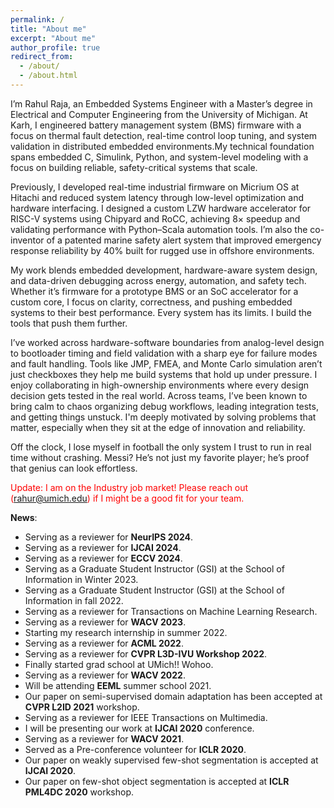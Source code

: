 ```yaml
---
permalink: /
title: "About me"
excerpt: "About me"
author_profile: true
redirect_from: 
  - /about/
  - /about.html
---
```

I’m Rahul Raja, an Embedded Systems Engineer with a Master’s degree in Electrical and Computer Engineering from the University of Michigan. At Karh, I engineered battery management system (BMS) firmware with a focus on thermal fault detection, real-time control loop tuning, and system validation in distributed embedded environments.My technical foundation spans embedded C, Simulink, Python, and system-level modeling with a focus on building reliable, safety-critical systems that scale.

Previously, I developed real-time industrial firmware on Micrium OS at Hitachi and reduced system latency through low-level optimization and hardware interfacing. I designed a custom LZW hardware accelerator for RISC-V systems using Chipyard and RoCC, achieving 8× speedup and validating performance with Python–Scala automation tools. I’m also the co-inventor of a patented marine safety alert system that improved emergency response reliability by 40% built for rugged use in offshore environments.

My work blends embedded development, hardware-aware system design, and data-driven debugging across energy, automation, and safety tech. Whether it’s firmware for a prototype BMS or an SoC accelerator for a custom core, I focus on clarity, correctness, and pushing embedded systems to their best performance.
Every system has its limits. I build the tools that push them further.

I’ve worked across hardware-software boundaries from analog-level design to bootloader timing and field validation with a sharp eye for failure modes and fault handling. Tools like JMP, FMEA, and Monte Carlo simulation aren’t just checkboxes they help me build systems that hold up under pressure. I enjoy collaborating in high-ownership environments where every design decision gets tested in the real world. Across teams, I’ve been known to bring calm to chaos organizing debug workflows, leading integration tests, and getting things unstuck. I'm deeply motivated by solving problems that matter, especially when they sit at the edge of innovation and reliability.

Off the clock, I lose myself in football the only system I trust to run in real time without crashing. Messi? He’s not just my favorite player; he’s proof that genius can look effortless.

<span style="color:red"> Update: I am on the Industry job market! Please reach out (rahur@umich.edu) if I might be a good fit for your team. </span>

**News**:

<ul>
  <li> Serving as a reviewer for <b>NeurIPS 2024</b>. </li>
  <li> Serving as a reviewer for <b>IJCAI 2024</b>. </li>
  <li> Serving as a reviewer for <b>ECCV 2024</b>. </li>
  <li> Serving as a Graduate Student Instructor (GSI) at the School of Information in Winter 2023.</li>
  <li> Serving as a Graduate Student Instructor (GSI) at the School of Information in fall 2022.</li>
  <li> Serving as a reviewer for Transactions on Machine Learning Research. </li>  
  <li> Serving as a reviewer for <b>WACV 2023</b>. </li>
  <li> Starting my research internship in summer 2022. </li>
  <li> Serving as a reviewer for <b>ACML 2022</b>. </li>
  <li> Serving as a reviewer for <b>CVPR L3D-IVU Workshop 2022</b>. </li>
  <li> Finally started grad school at UMich!! Wohoo. </li>
  <li> Serving as a reviewer for <b>WACV 2022</b>. </li>
  <li> Will be attending <b>EEML</b> summer school 2021. </li> 
  <li> Our paper on semi-supervised domain adaptation has been accepted at <b>CVPR L2ID 2021</b> workshop. </li>
  <li> Serving as a reviewer for IEEE Transactions on Multimedia. </li>
  <li> I will be presenting our work at <b>IJCAI 2020</b> conference. </li>
  <li> Serving as a reviewer for <b>WACV 2021</b>. </li>
  <li> Served as a Pre-conference volunteer for <b>ICLR 2020</b>. </li>
  <li> Our paper on weakly supervised few-shot segmentation is accepted at <b>IJCAI 2020</b>. </li>
  <li> Our paper on few-shot object segmentation is accepted at <b>ICLR PML4DC 2020</b> workshop. </li> </ul>
